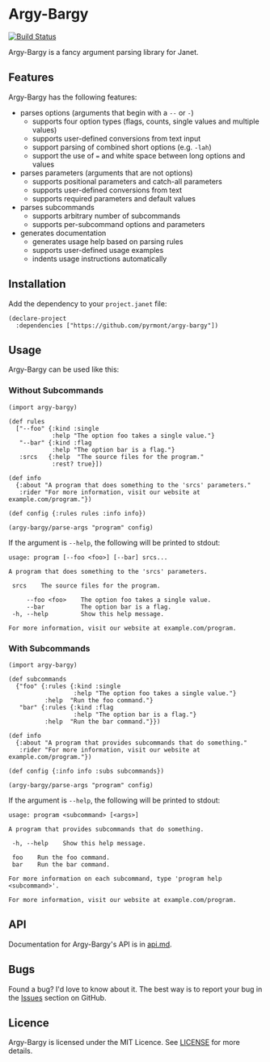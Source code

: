 # Argy-Bargy

[![Build Status](https://github.com/pyrmont/argy-bargy/workflows/build/badge.svg)](https://github.com/pyrmont/argy-bargy/actions?query=workflow%3Abuild)

Argy-Bargy is a fancy argument parsing library for Janet.

## Features

Argy-Bargy has the following features:

- parses options (arguments that begin with a `--` or `-`)
  - supports four option types (flags, counts, single values and
    multiple values)
  - supports user-defined conversions from text input
  - support parsing of combined short options (e.g. `-lah`)
  - support the use of `=` and white space between long options and values
- parses parameters (arguments that are not options)
  - supports positional parameters and catch-all parameters
  - supports user-defined conversions from text
  - supports required parameters and default values
- parses subcommands
  - supports arbitrary number of subcommands
  - supports per-subcommand options and parameters
- generates documentation
  - generates usage help based on parsing rules
  - supports user-defined usage examples
  - indents usage instructions automatically

## Installation

Add the dependency to your `project.janet` file:

```janet
(declare-project
  :dependencies ["https://github.com/pyrmont/argy-bargy"])
```

## Usage

Argy-Bargy can be used like this:

### Without Subcommands

```janet
(import argy-bargy)

(def rules
  ["--foo" {:kind :single
            :help "The option foo takes a single value."}
   "--bar" {:kind :flag
            :help "The option bar is a flag."}
   :srcs   {:help  "The source files for the program."
            :rest? true}])

(def info
  {:about "A program that does something to the 'srcs' parameters."
   :rider "For more information, visit our website at example.com/program."})

(def config {:rules rules :info info})

(argy-bargy/parse-args "program" config)
```

If the argument is `--help`, the following will be printed to stdout:

```text
usage: program [--foo <foo>] [--bar] srcs...

A program that does something to the 'srcs' parameters.

 srcs    The source files for the program.

     --foo <foo>    The option foo takes a single value.
     --bar          The option bar is a flag.
 -h, --help         Show this help message.

For more information, visit our website at example.com/program.
```

### With Subcommands

```janet
(import argy-bargy)

(def subcommands
  {"foo" {:rules {:kind :single
                  :help "The option foo takes a single value."}
          :help  "Run the foo command."}
   "bar" {:rules {:kind :flag
                  :help "The option bar is a flag."}
          :help  "Run the bar command."}})

(def info
  {:about "A program that provides subcommands that do something."
   :rider "For more information, visit our website at example.com/program."})

(def config {:info info :subs subcommands})

(argy-bargy/parse-args "program" config)
```

If the argument is `--help`, the following will be printed to stdout:

```text
usage: program <subcommand> [<args>]

A program that provides subcommands that do something.

 -h, --help    Show this help message.

 foo    Run the foo command.
 bar    Run the bar command.

For more information on each subcommand, type 'program help <subcommand>'.

For more information, visit our website at example.com/program.
```

## API

Documentation for Argy-Bargy's API is in [api.md][api].

[api]: https://github.com/pyrmont/argy-bargy/blob/master/api.md

## Bugs

Found a bug? I'd love to know about it. The best way is to report your bug in
the [Issues][] section on GitHub.

[Issues]: https://github.com/pyrmont/argy-bargy/issues

## Licence

Argy-Bargy is licensed under the MIT Licence. See [LICENSE][] for more details.

[LICENSE]: https://github.com/pyrmont/argy-bargy/blob/master/LICENSE
